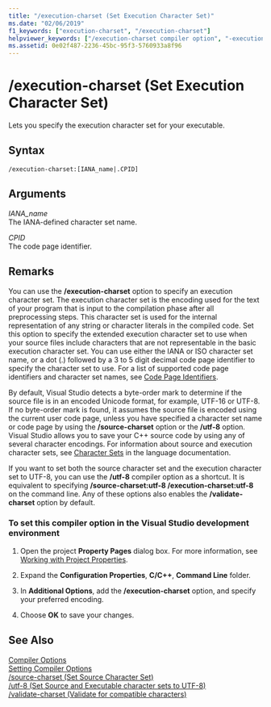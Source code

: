 ```yaml
---
title: "/execution-charset (Set Execution Character Set)"
ms.date: "02/06/2019"
f1_keywords: ["execution-charset", "/execution-charset"]
helpviewer_keywords: ["/execution-charset compiler option", "-execution-charset compiler option"]
ms.assetid: 0e02f487-2236-45bc-95f3-5760933a8f96
---
```

# /execution-charset (Set Execution Character Set)

Lets you specify the execution character set for your executable.

## Syntax

```
/execution-charset:[IANA_name|.CPID]
```

## Arguments

*IANA_name*<br/>
The IANA-defined character set name.

*CPID*<br/>
The code page identifier.

## Remarks

You can use the **/execution-charset** option to specify an execution character set. The execution character set is the encoding used for the text of your program that is input to the compilation phase after all preprocessing steps. This character set is used for the internal representation of any string or character literals in the compiled code. Set this option to specify the extended execution character set to use when your source files include characters that are not representable in the basic execution character set. You can use either the IANA or ISO character set name, or a dot (.) followed by a 3 to 5 digit decimal code page identifier to specify the character set to use. For a list of supported code page identifiers and character set names, see [Code Page Identifiers](/windows/desktop/Intl/code-page-identifiers).

By default, Visual Studio detects a byte-order mark to determine if the source file is in an encoded Unicode format, for example, UTF-16 or UTF-8. If no byte-order mark is found, it assumes the source file is encoded using the current user code page, unless you have specified a character set name or code page by using the **/source-charset** option or the **/utf-8** option. Visual Studio allows you to save your C++ source code by using any of several character encodings. For information about source and execution character sets, see [Character Sets](../../cpp/character-sets.md) in the language documentation.

If you want to set both the source character set and the execution character set to UTF-8, you can use the **/utf-8** compiler option as a shortcut. It is equivalent to specifying **/source-charset:utf-8 /execution-charset:utf-8** on the command line. Any of these options also enables the **/validate-charset** option by default.

### To set this compiler option in the Visual Studio development environment

1. Open the project **Property Pages** dialog box. For more information, see [Working with Project Properties](../../ide/working-with-project-properties.md).

1. Expand the **Configuration Properties**, **C/C++**, **Command Line** folder.

1. In **Additional Options**, add the **/execution-charset** option, and specify your preferred encoding.

1. Choose **OK** to save your changes.

## See Also

[Compiler Options](../../build/reference/compiler-options.md)<br/>
[Setting Compiler Options](../../build/reference/setting-compiler-options.md)<br/>
[/source-charset (Set Source Character Set)](../../build/reference/source-charset-set-source-character-set.md)<br/>
[/utf-8 (Set Source and Executable character sets to UTF-8)](../../build/reference/utf-8-set-source-and-executable-character-sets-to-utf-8.md)<br/>
[/validate-charset (Validate for compatible characters)](../../build/reference/validate-charset-validate-for-compatible-characters.md)